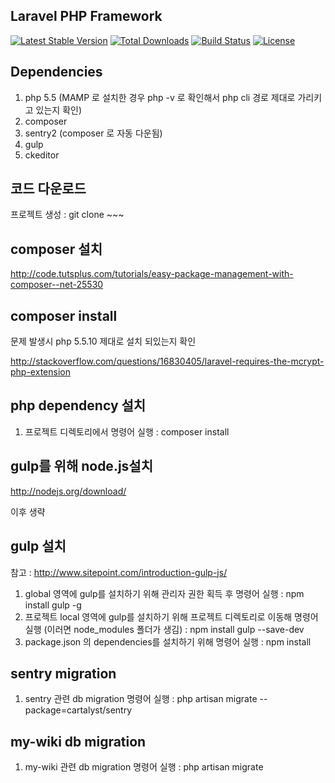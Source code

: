 ## Laravel PHP Framework

[![Latest Stable Version](https://poser.pugx.org/laravel/framework/version.png)](https://packagist.org/packages/laravel/framework) [![Total Downloads](https://poser.pugx.org/laravel/framework/d/total.png)](https://packagist.org/packages/laravel/framework) [![Build Status](https://travis-ci.org/laravel/framework.png)](https://travis-ci.org/laravel/framework) [![License](https://poser.pugx.org/laravel/framework/license.png)](https://packagist.org/packages/laravel/framework)

## Dependencies
1. php 5.5 (MAMP 로 설치한 경우 php -v 로 확인해서 php cli 경로 제대로 가리키고 있는지 확인)
2. composer
3. sentry2 (composer 로 자동 다운됨)
4. gulp
5. ckeditor


## 코드 다운로드
프로젝트 생성 : git clone ~~~


## composer 설치
http://code.tutsplus.com/tutorials/easy-package-management-with-composer--net-25530

## composer install
문제 발생시 php 5.5.10 제대로 설치 되있는지 확인 

http://stackoverflow.com/questions/16830405/laravel-requires-the-mcrypt-php-extension

## php dependency 설치
1. 프로젝트 디렉토리에서 명령어 실행 : composer install


## gulp를 위해 node.js설치
http://nodejs.org/download/ 

이후 생략


## gulp 설치
참고 : http://www.sitepoint.com/introduction-gulp-js/

1. global 영역에 gulp를 설치하기 위해 관리자 권한 획득 후 명령어 실행 : npm install gulp -g
2. 프로젝트 local 영역에 gulp를 설치하기 위해 프로젝트 디렉토리로 이동해 명령어 실행 (이러면 node_modules 폴더가 생김) : npm install gulp --save-dev
3. package.json 의 dependencies를 설치하기 위해 명령어 실행 : npm install


## sentry migration
1. sentry 관련 db migration 명령어 실행 : php artisan migrate --package=cartalyst/sentry


## my-wiki db migration 
1. my-wiki 관련 db migration 명령어 실행 : php artisan migrate


